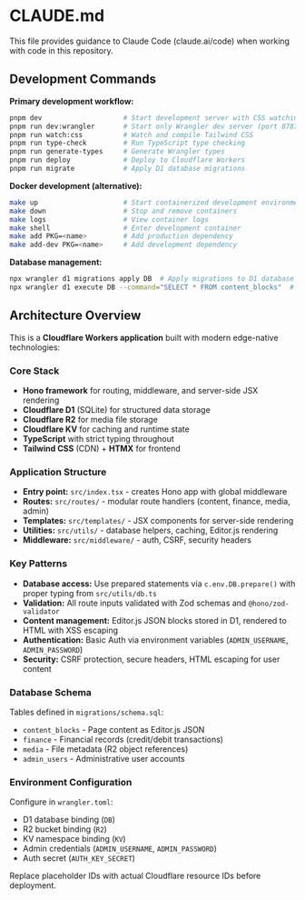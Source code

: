 # CLAUDE.md

This file provides guidance to Claude Code (claude.ai/code) when working with code in this repository.

## Development Commands

**Primary development workflow:**
```bash
pnpm dev                    # Start development server with CSS watching and hot reload
pnpm run dev:wrangler       # Start only Wrangler dev server (port 8787)
pnpm run watch:css          # Watch and compile Tailwind CSS
pnpm run type-check         # Run TypeScript type checking
pnpm run generate-types     # Generate Wrangler types
pnpm run deploy             # Deploy to Cloudflare Workers
pnpm run migrate            # Apply D1 database migrations
```

**Docker development (alternative):**
```bash
make up                     # Start containerized development environment
make down                   # Stop and remove containers
make logs                   # View container logs
make shell                  # Enter development container
make add PKG=<name>         # Add production dependency
make add-dev PKG=<name>     # Add development dependency
```

**Database management:**
```bash
npx wrangler d1 migrations apply DB  # Apply migrations to D1 database
npx wrangler d1 execute DB --command="SELECT * FROM content_blocks"  # Execute SQL queries
```

## Architecture Overview

This is a **Cloudflare Workers application** built with modern edge-native technologies:

### Core Stack
- **Hono framework** for routing, middleware, and server-side JSX rendering
- **Cloudflare D1** (SQLite) for structured data storage
- **Cloudflare R2** for media file storage
- **Cloudflare KV** for caching and runtime state
- **TypeScript** with strict typing throughout
- **Tailwind CSS** (CDN) + **HTMX** for frontend

### Application Structure
- **Entry point:** `src/index.tsx` - creates Hono app with global middleware
- **Routes:** `src/routes/` - modular route handlers (content, finance, media, admin)
- **Templates:** `src/templates/` - JSX components for server-side rendering
- **Utilities:** `src/utils/` - database helpers, caching, Editor.js rendering
- **Middleware:** `src/middleware/` - auth, CSRF, security headers

### Key Patterns
- **Database access:** Use prepared statements via `c.env.DB.prepare()` with proper typing from `src/utils/db.ts`
- **Validation:** All route inputs validated with Zod schemas and `@hono/zod-validator`
- **Content management:** Editor.js JSON blocks stored in D1, rendered to HTML with XSS escaping
- **Authentication:** Basic Auth via environment variables (`ADMIN_USERNAME`, `ADMIN_PASSWORD`)
- **Security:** CSRF protection, secure headers, HTML escaping for user content

### Database Schema
Tables defined in `migrations/schema.sql`:
- `content_blocks` - Page content as Editor.js JSON
- `finance` - Financial records (credit/debit transactions)
- `media` - File metadata (R2 object references)
- `admin_users` - Administrative user accounts

### Environment Configuration
Configure in `wrangler.toml`:
- D1 database binding (`DB`)
- R2 bucket binding (`R2`) 
- KV namespace binding (`KV`)
- Admin credentials (`ADMIN_USERNAME`, `ADMIN_PASSWORD`)
- Auth secret (`AUTH_KEY_SECRET`)

Replace placeholder IDs with actual Cloudflare resource IDs before deployment.